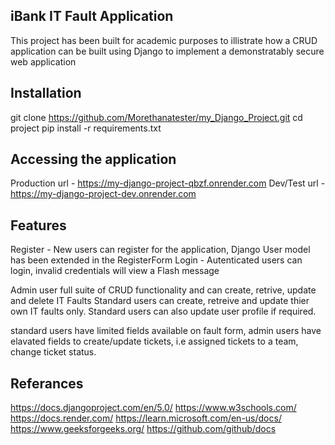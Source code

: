 
## iBank IT Fault Application

This project has been built for academic purposes to illistrate how a CRUD application can be built using Django to implement a demonstratably secure web application


## Installation


git clone https://github.com/Morethanatester/my_Django_Project.git
cd project
pip install -r requirements.txt


## Accessing the application

Production url - https://my-django-project-qbzf.onrender.com
Dev/Test url - https://my-django-project-dev.onrender.com




## Features

Register - New users can register for the application, Django User model has been extended in the RegisterForm
Login - Autenticated users can login, invalid credentials will view a Flash message 


Admin user full suite of CRUD functionality and can create, retrive, update and delete IT Faults
Standard users can create, retreive and update thier own IT faults only. Standard users can also update user profile if required.

standard users have limited fields available on fault form, admin users have elavated fields to create/update tickets, i.e assigned tickets to a team, change ticket status.

## Referances

https://docs.djangoproject.com/en/5.0/
https://www.w3schools.com/
https://docs.render.com/
https://learn.microsoft.com/en-us/docs/
https://www.geeksforgeeks.org/
https://github.com/github/docs





    